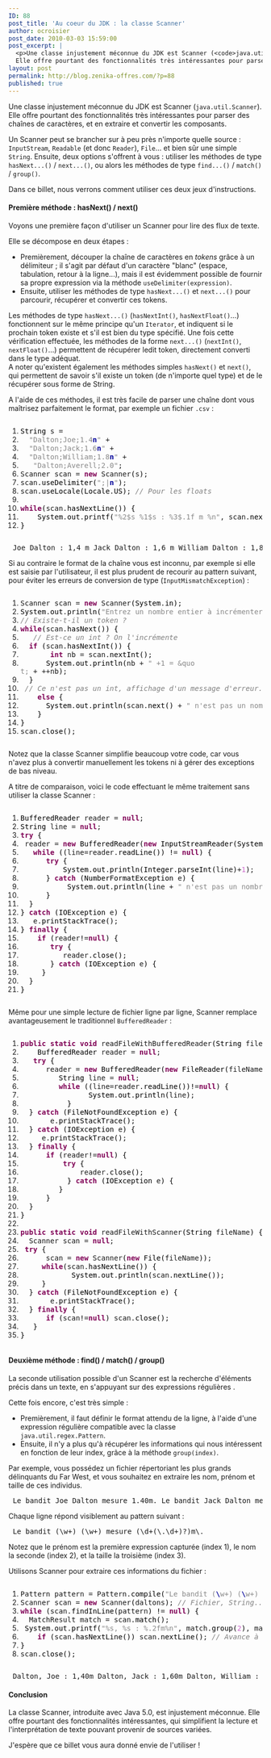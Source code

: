 ```yaml
---
ID: 88
post_title: 'Au coeur du JDK : la classe Scanner'
author: ocroisier
post_date: 2010-03-03 15:59:00
post_excerpt: |
  <p>Une classe injustement méconnue du JDK est Scanner (<code>java.util.Scanner</code>).<br />
  Elle offre pourtant des fonctionnalités très intéressantes pour parser des chaînes de caractères, et en extraire et convertir les composants.</p> <p>Un Scanner peut se brancher sur à peu près n'importe quelle source&nbsp;: <code>InputStream</code>, <code>Readable</code> (et donc <code>Reader</code>), <code>File</code>... et bien sûr une simple <code>String</code>. Ensuite, deux options s'offrent à vous&nbsp;: utiliser les méthodes de type <code>hasNext...()</code> / <code>next...()</code>, ou alors les méthodes de type <code>find...()</code> / <code>match()</code> / <code>group()</code>.</p> <p>Dans ce billet, nous verrons comment utiliser ces deux jeux d'instructions.</p>
layout: post
permalink: http://blog.zenika-offres.com/?p=88
published: true
---
```

<p>Une classe injustement méconnue du JDK est Scanner (<code>java.util.Scanner</code>).<br />
Elle offre pourtant des fonctionnalités très intéressantes pour parser des chaînes de caractères, et en extraire et convertir les composants.</p> <p>Un Scanner peut se brancher sur à peu près n'importe quelle source&nbsp;: <code>InputStream</code>, <code>Readable</code> (et donc <code>Reader</code>), <code>File</code>... et bien sûr une simple <code>String</code>. Ensuite, deux options s'offrent à vous&nbsp;: utiliser les méthodes de type <code>hasNext...()</code> / <code>next...()</code>, ou alors les méthodes de type <code>find...()</code> / <code>match()</code> / <code>group()</code>.</p> <p>Dans ce billet, nous verrons comment utiliser ces deux jeux d'instructions.</p>
<!--more-->
<h4>Première méthode&nbsp;: hasNext() / next()</h4> <p>Voyons une première façon d'utiliser un Scanner pour lire des flux de texte.</p> <p>Elle se décompose en deux étapes&nbsp;:</p> <ul> <li>Premièrement, découper la chaîne de caractères en <em>tokens</em> grâce à un délimiteur&nbsp;; il s'agit par défaut d'un caractère "blanc" (espace, tabulation, retour à la ligne...), mais il est évidemment possible de fournir sa propre expression via la méthode <code>useDelimiter(expression)</code>.</li> <li>Ensuite, utiliser les méthodes de type <code>hasNext...()</code> et <code>next...()</code> pour parcourir, récupérer et convertir ces tokens.</li> </ul> <p>Les méthodes de type <code>hasNext...()</code> (<code>hasNextInt()</code>, <code>hasNextFloat()</code>...) fonctionnent sur le même principe qu'un <code>Iterator</code>, et indiquent si le prochain token existe et s'il est bien du type spécifié. Une fois cette vérification effectuée, les méthodes de la forme <code>next...()</code> (<code>nextInt()</code>, <code>nextFloat()</code>...) permettent de récupérer ledit token, directement converti dans le type adéquat.<br />
A noter qu'existent également les méthodes simples <code>hasNext()</code> et <code>next()</code>, qui permettent de savoir s'il existe un token (de n'importe quel type) et de le récupérer sous forme de String.</p> <p>A l'aide de ces méthodes, il est très facile de parser une chaîne dont vous maîtrisez parfaitement le format, par exemple un fichier <code>.csv</code>&nbsp;:</p> <pre class="java code java" style="font-family:inherit"><ol><li style="font-weight: normal;"><div style="font-family: monospace; font-weight: normal; font-style: normal; margin:0; padding:0; background:inherit;"><span style="color: #000000;">String</span> s = </div></li><li style="font-weight: normal;"><div style="font-family: monospace; font-weight: normal; font-style: normal; margin:0; padding:0; background:inherit;">	<span style="color: #888888;">&quot;Dalton;Joe;1.4<span style="color: #000099; font-weight: bold;">n</span>&quot;</span> + </div></li><li style="font-weight: normal;"><div style="font-family: monospace; font-weight: normal; font-style: normal; margin:0; padding:0; background:inherit;">	<span style="color: #888888;">&quot;Dalton;Jack;1.6<span style="color: #000099; font-weight: bold;">n</span>&quot;</span> +</div></li><li style="font-weight: normal;"><div style="font-family: monospace; font-weight: normal; font-style: normal; margin:0; padding:0; background:inherit;">	<span style="color: #888888;">&quot;Dalton;William;1.8<span style="color: #000099; font-weight: bold;">n</span>&quot;</span> +</div></li><li style="font-weight: normal;"><div style="font-family: monospace; font-weight: normal; font-style: normal; margin:0; padding:0; background:inherit;">	<span style="color: #888888;">&quot;Dalton;Averell;2.0&quot;</span>; </div></li><li style="font-weight: normal;"><div style="font-family: monospace; font-weight: normal; font-style: normal; margin:0; padding:0; background:inherit;">Scanner scan = <span style="color: #7F0055; font-weight: bold;">new</span> Scanner<span style="color: #000000;">&#40;</span>s<span style="color: #000000;">&#41;</span>;</div></li><li style="font-weight: normal;"><div style="font-family: monospace; font-weight: normal; font-style: normal; margin:0; padding:0; background:inherit;">scan.<span style="color: #000000;">useDelimiter</span><span style="color: #000000;">&#40;</span><span style="color: #888888;">&quot;;|<span style="color: #000099; font-weight: bold;">n</span>&quot;</span><span style="color: #000000;">&#41;</span>;</div></li><li style="font-weight: normal;"><div style="font-family: monospace; font-weight: normal; font-style: normal; margin:0; padding:0; background:inherit;">scan.<span style="color: #000000;">useLocale</span><span style="color: #000000;">&#40;</span><span style="color: #000000;">Locale</span>.<span style="color: #000000;">US</span><span style="color: #000000;">&#41;</span>; <span style="color: #808080; font-style: italic;">// Pour les floats</span></div></li><li style="font-weight: normal;"><div style="font-family: monospace; font-weight: normal; font-style: normal; margin:0; padding:0; background:inherit;">&nbsp;</div></li><li style="font-weight: normal;"><div style="font-family: monospace; font-weight: normal; font-style: normal; margin:0; padding:0; background:inherit;"><span style="color: #7F0055;font-weight: bold;">while</span><span style="color: #000000;">&#40;</span>scan.<span style="color: #000000;">hasNextLine</span><span style="color: #000000;">&#40;</span><span style="color: #000000;">&#41;</span><span style="color: #000000;">&#41;</span> <span style="color: #000000;">&#123;</span></div></li><li style="font-weight: normal;"><div style="font-family: monospace; font-weight: normal; font-style: normal; margin:0; padding:0; background:inherit;">	<span style="color: #000000;">System</span>.<span style="color: #000000;">out</span>.<span style="color: #000000;">printf</span><span style="color: #000000;">&#40;</span><span style="color: #888888;">&quot;%2$s %1$s : %3$.1f m %n&quot;</span>, scan.<span style="color: #000000;">next</span><span style="color: #000000;">&#40;</span><span style="color: #000000;">&#41;</span>, scan.<span style="color: #000000;">next</span><span style="color: #000000;">&#40;</span><span style="color: #000000;">&#41;</span>, scan.<span style="color: #000000;">nextFloat</span><span style="color: #000000;">&#40;</span><span style="color: #000000;">&#41;</span><span style="color: #000000;">&#41;</span>;</div></li><li style="font-weight: normal;"><div style="font-family: monospace; font-weight: normal; font-style: normal; margin:0; padding:0; background:inherit;"><span style="color: #000000;">&#125;</span></div></li></ol></pre> <pre> Joe Dalton : 1,4 m Jack Dalton : 1,6 m William Dalton : 1,8 m Averell Dalton : 2,0 m </pre> <p>Si au contraire le format de la chaîne vous est inconnu, par exemple si elle est saisie par l'utilisateur, il est plus prudent de recourir au pattern suivant, pour éviter les erreurs de conversion de type (<code>InputMismatchException</code>)&nbsp;:</p> <pre class="java code java" style="font-family:inherit"><ol><li style="font-weight: normal;"><div style="font-family: monospace; font-weight: normal; font-style: normal; margin:0; padding:0; background:inherit;">Scanner scan = <span style="color: #7F0055; font-weight: bold;">new</span> Scanner<span style="color: #000000;">&#40;</span><span style="color: #000000;">System</span>.<span style="color: #000000;">in</span><span style="color: #000000;">&#41;</span>;</div></li><li style="font-weight: normal;"><div style="font-family: monospace; font-weight: normal; font-style: normal; margin:0; padding:0; background:inherit;"><span style="color: #000000;">System</span>.<span style="color: #000000;">out</span>.<span style="color: #000000;">println</span><span style="color: #000000;">&#40;</span><span style="color: #888888;">&quot;Entrez un nombre entier à incrémenter :&quot;</span><span style="color: #000000;">&#41;</span>;</div></li><li style="font-weight: normal;"><div style="font-family: monospace; font-weight: normal; font-style: normal; margin:0; padding:0; background:inherit;"><span style="color: #808080; font-style: italic;">// Existe-t-il un token ?</span></div></li><li style="font-weight: normal;"><div style="font-family: monospace; font-weight: normal; font-style: normal; margin:0; padding:0; background:inherit;"><span style="color: #7F0055;font-weight: bold;">while</span><span style="color: #000000;">&#40;</span>scan.<span style="color: #000000;">hasNext</span><span style="color: #000000;">&#40;</span><span style="color: #000000;">&#41;</span><span style="color: #000000;">&#41;</span> <span style="color: #000000;">&#123;</span></div></li><li style="font-weight: normal;"><div style="font-family: monospace; font-weight: normal; font-style: normal; margin:0; padding:0; background:inherit;">	<span style="color: #808080; font-style: italic;">// Est-ce un int ? On l'incrémente</span></div></li><li style="font-weight: normal;"><div style="font-family: monospace; font-weight: normal; font-style: normal; margin:0; padding:0; background:inherit;">	<span style="color: #7F0055;font-weight: bold;">if</span> <span style="color: #000000;">&#40;</span>scan.<span style="color: #000000;">hasNextInt</span><span style="color: #000000;">&#40;</span><span style="color: #000000;">&#41;</span><span style="color: #000000;">&#41;</span> <span style="color: #000000;">&#123;</span></div></li><li style="font-weight: normal;"><div style="font-family: monospace; font-weight: normal; font-style: normal; margin:0; padding:0; background:inherit;">		<span style="color: #7F0055; font-weight: bold;">int</span> nb = scan.<span style="color: #000000;">nextInt</span><span style="color: #000000;">&#40;</span><span style="color: #000000;">&#41;</span>;</div></li><li style="font-weight: normal;"><div style="font-family: monospace; font-weight: normal; font-style: normal; margin:0; padding:0; background:inherit;">		<span style="color: #000000;">System</span>.<span style="color: #000000;">out</span>.<span style="color: #000000;">println</span><span style="color: #000000;">&#40;</span>nb + <span style="color: #888888;">&quot; +1 = &quo
t;</span> + ++nb<span style="color: #000000;">&#41;</span>;</div></li><li style="font-weight: normal;"><div style="font-family: monospace; font-weight: normal; font-style: normal; margin:0; padding:0; background:inherit;">	<span style="color: #000000;">&#125;</span> </div></li><li style="font-weight: normal;"><div style="font-family: monospace; font-weight: normal; font-style: normal; margin:0; padding:0; background:inherit;">	<span style="color: #808080; font-style: italic;">// Ce n'est pas un int, affichage d'un message d'erreur.</span></div></li><li style="font-weight: normal;"><div style="font-family: monospace; font-weight: normal; font-style: normal; margin:0; padding:0; background:inherit;">	<span style="color: #7F0055;font-weight: bold;">else</span> <span style="color: #000000;">&#123;</span></div></li><li style="font-weight: normal;"><div style="font-family: monospace; font-weight: normal; font-style: normal; margin:0; padding:0; background:inherit;">		<span style="color: #000000;">System</span>.<span style="color: #000000;">out</span>.<span style="color: #000000;">println</span><span style="color: #000000;">&#40;</span>scan.<span style="color: #000000;">next</span><span style="color: #000000;">&#40;</span><span style="color: #000000;">&#41;</span> + <span style="color: #888888;">&quot; n'est pas un nombre.&quot;</span><span style="color: #000000;">&#41;</span>;</div></li><li style="font-weight: normal;"><div style="font-family: monospace; font-weight: normal; font-style: normal; margin:0; padding:0; background:inherit;">	<span style="color: #000000;">&#125;</span></div></li><li style="font-weight: normal;"><div style="font-family: monospace; font-weight: normal; font-style: normal; margin:0; padding:0; background:inherit;"><span style="color: #000000;">&#125;</span></div></li><li style="font-weight: normal;"><div style="font-family: monospace; font-weight: normal; font-style: normal; margin:0; padding:0; background:inherit;">scan.<span style="color: #000000;">close</span><span style="color: #000000;">&#40;</span><span style="color: #000000;">&#41;</span>;</div></li></ol></pre> <p>Notez que la classe Scanner simplifie beaucoup votre code, car vous n'avez plus à convertir manuellement les tokens ni à gérer des exceptions de bas niveau.</p> <p>A titre de comparaison, voici le code effectuant le même traitement sans utiliser la classe Scanner&nbsp;:</p> <pre class="java code java" style="font-family:inherit"><ol><li style="font-weight: normal;"><div style="font-family: monospace; font-weight: normal; font-style: normal; margin:0; padding:0; background:inherit;"><span style="color: #000000;">BufferedReader</span> reader = <span style="color: #7F0055; font-weight: bold;">null</span>;</div></li><li style="font-weight: normal;"><div style="font-family: monospace; font-weight: normal; font-style: normal; margin:0; padding:0; background:inherit;"><span style="color: #000000;">String</span> line = <span style="color: #7F0055; font-weight: bold;">null</span>;</div></li><li style="font-weight: normal;"><div style="font-family: monospace; font-weight: normal; font-style: normal; margin:0; padding:0; background:inherit;"><span style="color: #7F0055; font-weight: bold;">try</span> <span style="color: #000000;">&#123;</span></div></li><li style="font-weight: normal;"><div style="font-family: monospace; font-weight: normal; font-style: normal; margin:0; padding:0; background:inherit;">	reader = <span style="color: #7F0055; font-weight: bold;">new</span> <span style="color: #000000;">BufferedReader</span><span style="color: #000000;">&#40;</span><span style="color: #7F0055; font-weight: bold;">new</span> <span style="color: #000000;">InputStreamReader</span><span style="color: #000000;">&#40;</span><span style="color: #000000;">System</span>.<span style="color: #000000;">in</span><span style="color: #000000;">&#41;</span><span style="color: #000000;">&#41;</span>;</div></li><li style="font-weight: normal;"><div style="font-family: monospace; font-weight: normal; font-style: normal; margin:0; padding:0; background:inherit;">	<span style="color: #7F0055;font-weight: bold;">while</span> <span style="color: #000000;">&#40;</span><span style="color: #000000;">&#40;</span>line=reader.<span style="color: #000000;">readLine</span><span style="color: #000000;">&#40;</span><span style="color: #000000;">&#41;</span><span style="color: #000000;">&#41;</span> <span style="color: #000000;">!</span>= <span style="color: #7F0055; font-weight: bold;">null</span><span style="color: #000000;">&#41;</span> <span style="color: #000000;">&#123;</span></div></li><li style="font-weight: normal;"><div style="font-family: monospace; font-weight: normal; font-style: normal; margin:0; padding:0; background:inherit;">		<span style="color: #7F0055; font-weight: bold;">try</span> <span style="color: #000000;">&#123;</span></div></li><li style="font-weight: normal;"><div style="font-family: monospace; font-weight: normal; font-style: normal; margin:0; padding:0; background:inherit;">			<span style="color: #000000;">System</span>.<span style="color: #000000;">out</span>.<span style="color: #000000;">println</span><span style="color: #000000;">&#40;</span><span style="color: #000000;">Integer</span>.<span style="color: #000000;">parseInt</span><span style="color: #000000;">&#40;</span>line<span style="color: #000000;">&#41;</span>+<span style="color: #cc66cc;">1</span><span style="color: #000000;">&#41;</span>;</div></li><li style="font-weight: normal;"><div style="font-family: monospace; font-weight: normal; font-style: normal; margin:0; padding:0; background:inherit;">		<span style="color: #000000;">&#125;</span> <span style="color: #7F0055; font-weight: bold;">catch</span> <span style="color: #000000;">&#40;</span><span style="color: #000000;">NumberFormatException</span> e<span style="color: #000000;">&#41;</span> <span style="color: #000000;">&#123;</span></div></li><li style="font-weight: normal;"><div style="font-family: monospace; font-weight: normal; font-style: normal; margin:0; padding:0; background:inherit;">			<span style="color: #000000;">System</span>.<span style="color: #000000;">out</span>.<span style="color: #000000;">println</span><span style="color: #000000;">&#40;</span>line + <span style="color: #888888;">&quot; n'est pas un nombre.&quot;</span><span style="color: #000000;">&#41;</span>;</div></li><li style="font-weight: normal;"><div style="font-family: monospace; font-weight: normal; font-style: normal; margin:0; padding:0; background:inherit;">		<span style="color: #000000;">&#125;</span></div></li><li style="font-weight: normal;"><div style="font-family: monospace; font-weight: normal; font-style: normal; margin:0; padding:0; background:inherit;">	<span style="color: #000000;">&#125;</span></div></li><li style="font-weight: normal;"><div style="font-family: monospace; font-weight: normal; font-style: normal; margin:0; padding:0; background:inherit;"><span style="color: #000000;">&#125;</span> <span style="color: #7F0055; font-weight: bold;">catch</span> <span style="color: #000000;">&#40;</span><span style="color: #000000;">IOException</span> e<span style="color: #000000;">&#41;</span> <span style="color: #000000;">&#123;</span></div></li><li style="font-weight: normal;"><div style="font-family: monospace; font-weight: normal; font-style: normal; margin:0; padding:0; background:inherit;">	e.<span style="color: #000000;">printStackTrace</span><span style="color: #000000;">&#40;</span><span style="color: #000000;">&#41;</span>;</div></li><li style="font-weight: normal;"><div style="font-family: monospace; font-weight: normal; font-style: normal; margin:0; padding:0; background:inherit;"><span style="color: #000000;">&#125;</span> <span style="color: #7F0055; font-weight: bold;">finally</span> <span style="color: #000000;">&#123;</span></div></li><li style="font-weight: normal;"><div style="font-family: monospace; font-weight: normal; font-style: normal; margin:0; padding:0; background:inherit;">	<span style="color: #7F0055;font-weight: bold;">if</span> <span style="color: #000000;">&#40;</span>reader<span style="color: #000000;">!</span>=<span style=
"color: #7F0055; font-weight: bold;">null</span><span style="color: #000000;">&#41;</span> <span style="color: #000000;">&#123;</span></div></li><li style="font-weight: normal;"><div style="font-family: monospace; font-weight: normal; font-style: normal; margin:0; padding:0; background:inherit;">		<span style="color: #7F0055; font-weight: bold;">try</span> <span style="color: #000000;">&#123;</span></div></li><li style="font-weight: normal;"><div style="font-family: monospace; font-weight: normal; font-style: normal; margin:0; padding:0; background:inherit;">			reader.<span style="color: #000000;">close</span><span style="color: #000000;">&#40;</span><span style="color: #000000;">&#41;</span>;</div></li><li style="font-weight: normal;"><div style="font-family: monospace; font-weight: normal; font-style: normal; margin:0; padding:0; background:inherit;">		<span style="color: #000000;">&#125;</span> <span style="color: #7F0055; font-weight: bold;">catch</span> <span style="color: #000000;">&#40;</span><span style="color: #000000;">IOException</span> e<span style="color: #000000;">&#41;</span> <span style="color: #000000;">&#123;</span></div></li><li style="font-weight: normal;"><div style="font-family: monospace; font-weight: normal; font-style: normal; margin:0; padding:0; background:inherit;">		<span style="color: #000000;">&#125;</span></div></li><li style="font-weight: normal;"><div style="font-family: monospace; font-weight: normal; font-style: normal; margin:0; padding:0; background:inherit;">	<span style="color: #000000;">&#125;</span></div></li><li style="font-weight: normal;"><div style="font-family: monospace; font-weight: normal; font-style: normal; margin:0; padding:0; background:inherit;"><span style="color: #000000;">&#125;</span></div></li></ol></pre> <p>Même pour une simple lecture de fichier ligne par ligne, Scanner remplace avantageusement le traditionnel <code>BufferedReader</code>&nbsp;:</p> <pre class="java code java" style="font-family:inherit"><ol><li style="font-weight: normal;"><div style="font-family: monospace; font-weight: normal; font-style: normal; margin:0; padding:0; background:inherit;"><span style="color: #7F0055; font-weight: bold;">public</span> <span style="color: #7F0055; font-weight: bold;">static</span> <span style="color: #7F0055; font-weight: bold;">void</span> readFileWithBufferedReader<span style="color: #000000;">&#40;</span><span style="color: #000000;">String</span> fileName<span style="color: #000000;">&#41;</span> <span style="color: #000000;">&#123;</span></div></li><li style="font-weight: normal;"><div style="font-family: monospace; font-weight: normal; font-style: normal; margin:0; padding:0; background:inherit;">	<span style="color: #000000;">BufferedReader</span> reader = <span style="color: #7F0055; font-weight: bold;">null</span>;</div></li><li style="font-weight: normal;"><div style="font-family: monospace; font-weight: normal; font-style: normal; margin:0; padding:0; background:inherit;">	<span style="color: #7F0055; font-weight: bold;">try</span> <span style="color: #000000;">&#123;</span></div></li><li style="font-weight: normal;"><div style="font-family: monospace; font-weight: normal; font-style: normal; margin:0; padding:0; background:inherit;">		reader = <span style="color: #7F0055; font-weight: bold;">new</span> <span style="color: #000000;">BufferedReader</span><span style="color: #000000;">&#40;</span><span style="color: #7F0055; font-weight: bold;">new</span> <span style="color: #000000;">FileReader</span><span style="color: #000000;">&#40;</span>fileName<span style="color: #000000;">&#41;</span><span style="color: #000000;">&#41;</span>;</div></li><li style="font-weight: normal;"><div style="font-family: monospace; font-weight: normal; font-style: normal; margin:0; padding:0; background:inherit;">			<span style="color: #000000;">String</span> line = <span style="color: #7F0055; font-weight: bold;">null</span>;</div></li><li style="font-weight: normal;"><div style="font-family: monospace; font-weight: normal; font-style: normal; margin:0; padding:0; background:inherit;">			<span style="color: #7F0055;font-weight: bold;">while</span> <span style="color: #000000;">&#40;</span><span style="color: #000000;">&#40;</span>line=reader.<span style="color: #000000;">readLine</span><span style="color: #000000;">&#40;</span><span style="color: #000000;">&#41;</span><span style="color: #000000;">&#41;</span><span style="color: #000000;">!</span>=<span style="color: #7F0055; font-weight: bold;">null</span><span style="color: #000000;">&#41;</span> <span style="color: #000000;">&#123;</span></div></li><li style="font-weight: normal;"><div style="font-family: monospace; font-weight: normal; font-style: normal; margin:0; padding:0; background:inherit;">				<span style="color: #000000;">System</span>.<span style="color: #000000;">out</span>.<span style="color: #000000;">println</span><span style="color: #000000;">&#40;</span>line<span style="color: #000000;">&#41;</span>;</div></li><li style="font-weight: normal;"><div style="font-family: monospace; font-weight: normal; font-style: normal; margin:0; padding:0; background:inherit;">			<span style="color: #000000;">&#125;</span></div></li><li style="font-weight: normal;"><div style="font-family: monospace; font-weight: normal; font-style: normal; margin:0; padding:0; background:inherit;">	<span style="color: #000000;">&#125;</span> <span style="color: #7F0055; font-weight: bold;">catch</span> <span style="color: #000000;">&#40;</span><span style="color: #000000;">FileNotFoundException</span> e<span style="color: #000000;">&#41;</span> <span style="color: #000000;">&#123;</span></div></li><li style="font-weight: normal;"><div style="font-family: monospace; font-weight: normal; font-style: normal; margin:0; padding:0; background:inherit;">		e.<span style="color: #000000;">printStackTrace</span><span style="color: #000000;">&#40;</span><span style="color: #000000;">&#41;</span>;</div></li><li style="font-weight: normal;"><div style="font-family: monospace; font-weight: normal; font-style: normal; margin:0; padding:0; background:inherit;">	<span style="color: #000000;">&#125;</span> <span style="color: #7F0055; font-weight: bold;">catch</span> <span style="color: #000000;">&#40;</span><span style="color: #000000;">IOException</span> e<span style="color: #000000;">&#41;</span> <span style="color: #000000;">&#123;</span></div></li><li style="font-weight: normal;"><div style="font-family: monospace; font-weight: normal; font-style: normal; margin:0; padding:0; background:inherit;">		e.<span style="color: #000000;">printStackTrace</span><span style="color: #000000;">&#40;</span><span style="color: #000000;">&#41;</span>;</div></li><li style="font-weight: normal;"><div style="font-family: monospace; font-weight: normal; font-style: normal; margin:0; padding:0; background:inherit;">	<span style="color: #000000;">&#125;</span> <span style="color: #7F0055; font-weight: bold;">finally</span> <span style="color: #000000;">&#123;</span></div></li><li style="font-weight: normal;"><div style="font-family: monospace; font-weight: normal; font-style: normal; margin:0; padding:0; background:inherit;">		<span style="color: #7F0055;font-weight: bold;">if</span> <span style="color: #000000;">&#40;</span>reader<span style="color: #000000;">!</span>=<span style="color: #7F0055; font-weight: bold;">null</span><span style="color: #000000;">&#41;</span> <span style="color: #000000;">&#123;</span></div></li><li style="font-weight: normal;"><div style="font-family: monospace; font-weight: normal; font-style: normal; margin:0; padding:0; background:inherit;">			<span style="color: #7F0055; font-weight: bold;">try</span> <span style="color: #000000;">&#123;</span></div></li><li style="font-weight: normal;"><div style="font-family: monospace; font-weight: normal; font-style: normal; margin:0; padding:0; background:inherit;">				reader.<span style="color: #000000;">close</span><span style="color: #000000;">&#40;</span><span style="color: #000000;">&#41;</span>;</div></li><li style="font-weight: normal;"><div style="font-family: monospace; font-weight: normal; font-style: n
ormal; margin:0; padding:0; background:inherit;">			<span style="color: #000000;">&#125;</span> <span style="color: #7F0055; font-weight: bold;">catch</span> <span style="color: #000000;">&#40;</span><span style="color: #000000;">IOException</span> e<span style="color: #000000;">&#41;</span> <span style="color: #000000;">&#123;</span></div></li><li style="font-weight: normal;"><div style="font-family: monospace; font-weight: normal; font-style: normal; margin:0; padding:0; background:inherit;">			<span style="color: #000000;">&#125;</span></div></li><li style="font-weight: normal;"><div style="font-family: monospace; font-weight: normal; font-style: normal; margin:0; padding:0; background:inherit;">		<span style="color: #000000;">&#125;</span></div></li><li style="font-weight: normal;"><div style="font-family: monospace; font-weight: normal; font-style: normal; margin:0; padding:0; background:inherit;">	<span style="color: #000000;">&#125;</span></div></li><li style="font-weight: normal;"><div style="font-family: monospace; font-weight: normal; font-style: normal; margin:0; padding:0; background:inherit;"><span style="color: #000000;">&#125;</span></div></li><li style="font-weight: normal;"><div style="font-family: monospace; font-weight: normal; font-style: normal; margin:0; padding:0; background:inherit;">&nbsp;</div></li><li style="font-weight: normal;"><div style="font-family: monospace; font-weight: normal; font-style: normal; margin:0; padding:0; background:inherit;"><span style="color: #7F0055; font-weight: bold;">public</span> <span style="color: #7F0055; font-weight: bold;">static</span> <span style="color: #7F0055; font-weight: bold;">void</span> readFileWithScanner<span style="color: #000000;">&#40;</span><span style="color: #000000;">String</span> fileName<span style="color: #000000;">&#41;</span> <span style="color: #000000;">&#123;</span></div></li><li style="font-weight: normal;"><div style="font-family: monospace; font-weight: normal; font-style: normal; margin:0; padding:0; background:inherit;">	Scanner scan = <span style="color: #7F0055; font-weight: bold;">null</span>;</div></li><li style="font-weight: normal;"><div style="font-family: monospace; font-weight: normal; font-style: normal; margin:0; padding:0; background:inherit;">	<span style="color: #7F0055; font-weight: bold;">try</span> <span style="color: #000000;">&#123;</span></div></li><li style="font-weight: normal;"><div style="font-family: monospace; font-weight: normal; font-style: normal; margin:0; padding:0; background:inherit;">		scan = <span style="color: #7F0055; font-weight: bold;">new</span> Scanner<span style="color: #000000;">&#40;</span><span style="color: #7F0055; font-weight: bold;">new</span> <span style="color: #000000;">File</span><span style="color: #000000;">&#40;</span>fileName<span style="color: #000000;">&#41;</span><span style="color: #000000;">&#41;</span>;</div></li><li style="font-weight: normal;"><div style="font-family: monospace; font-weight: normal; font-style: normal; margin:0; padding:0; background:inherit;">		<span style="color: #7F0055;font-weight: bold;">while</span><span style="color: #000000;">&#40;</span>scan.<span style="color: #000000;">hasNextLine</span><span style="color: #000000;">&#40;</span><span style="color: #000000;">&#41;</span><span style="color: #000000;">&#41;</span> <span style="color: #000000;">&#123;</span></div></li><li style="font-weight: normal;"><div style="font-family: monospace; font-weight: normal; font-style: normal; margin:0; padding:0; background:inherit;">			<span style="color: #000000;">System</span>.<span style="color: #000000;">out</span>.<span style="color: #000000;">println</span><span style="color: #000000;">&#40;</span>scan.<span style="color: #000000;">nextLine</span><span style="color: #000000;">&#40;</span><span style="color: #000000;">&#41;</span><span style="color: #000000;">&#41;</span>;</div></li><li style="font-weight: normal;"><div style="font-family: monospace; font-weight: normal; font-style: normal; margin:0; padding:0; background:inherit;">		<span style="color: #000000;">&#125;</span></div></li><li style="font-weight: normal;"><div style="font-family: monospace; font-weight: normal; font-style: normal; margin:0; padding:0; background:inherit;">	<span style="color: #000000;">&#125;</span> <span style="color: #7F0055; font-weight: bold;">catch</span> <span style="color: #000000;">&#40;</span><span style="color: #000000;">FileNotFoundException</span> e<span style="color: #000000;">&#41;</span> <span style="color: #000000;">&#123;</span></div></li><li style="font-weight: normal;"><div style="font-family: monospace; font-weight: normal; font-style: normal; margin:0; padding:0; background:inherit;">		e.<span style="color: #000000;">printStackTrace</span><span style="color: #000000;">&#40;</span><span style="color: #000000;">&#41;</span>;</div></li><li style="font-weight: normal;"><div style="font-family: monospace; font-weight: normal; font-style: normal; margin:0; padding:0; background:inherit;">	<span style="color: #000000;">&#125;</span> <span style="color: #7F0055; font-weight: bold;">finally</span> <span style="color: #000000;">&#123;</span></div></li><li style="font-weight: normal;"><div style="font-family: monospace; font-weight: normal; font-style: normal; margin:0; padding:0; background:inherit;">		<span style="color: #7F0055;font-weight: bold;">if</span> <span style="color: #000000;">&#40;</span>scan<span style="color: #000000;">!</span>=<span style="color: #7F0055; font-weight: bold;">null</span><span style="color: #000000;">&#41;</span> scan.<span style="color: #000000;">close</span><span style="color: #000000;">&#40;</span><span style="color: #000000;">&#41;</span>;</div></li><li style="font-weight: normal;"><div style="font-family: monospace; font-weight: normal; font-style: normal; margin:0; padding:0; background:inherit;">	<span style="color: #000000;">&#125;</span></div></li><li style="font-weight: normal;"><div style="font-family: monospace; font-weight: normal; font-style: normal; margin:0; padding:0; background:inherit;"><span style="color: #000000;">&#125;</span></div></li></ol></pre> <h4>Deuxième méthode&nbsp;: find() / match() / group()</h4> <p>La seconde utilisation possible d'un Scanner est la recherche d'éléments précis dans un texte, en s'appuyant sur des expressions régulières .</p> <p>Cette fois encore, c'est très simple&nbsp;:</p> <ul> <li>Premièrement, il faut définir le format attendu de la ligne, à l'aide d'une expression régulière compatible avec la classe <code>java.util.regex.Pattern</code>.</li> <li>Ensuite, il n'y a plus qu'à récupérer les informations qui nous intéressent en fonction de leur index, grâce à la méthode <code>group(index)</code>.</li> </ul> <p>Par exemple, vous possédez un fichier répertoriant les plus grands délinquants du Far West, et vous souhaitez en extraire les nom, prénom et taille de ces individus.</p> <pre> Le bandit Joe Dalton mesure 1.40m. Le bandit Jack Dalton mesure 1.60m. Le bandit William Dalton mesure 1.80m. Le bandit Averell Dalton mesure 2m. </pre> <p>Chaque ligne répond visiblement au pattern suivant&nbsp;:</p> <pre> Le bandit (\w+) (\w+) mesure (\d+(\.\d+)?)m\. </pre> <p>Notez que le prénom est la première expression capturée (index 1), le nom la seconde (index 2), et la taille la troisième (index 3).</p> <p>Utilisons Scanner pour extraire ces informations du fichier&nbsp;:</p> <pre class="java code java" style="font-family:inherit"><ol><li style="font-weight: normal;"><div style="font-family: monospace; font-weight: normal; font-style: normal; margin:0; padding:0; background:inherit;">Pattern pattern = Pattern.<span style="color: #000000;">compile</span><span style="color: #000000;">&#40;</span><span style="color: #888888;">&quot;Le bandit (<span style="color: #000099; font-weight: bold;">\</span>w+) (<span style="color: #000099; font-weight: bold;">\</span>w+) mesure (<span style="color: #000099; font-weight: bold;">\</span>d+(<span style="color: #000099; font-weight: bold;">\</span>.<span style="color: #000099; font-weight: bold;">\</span>d+)?)m<span style="color: #00
0099; font-weight: bold;">\</span>.&quot;</span><span style="color: #000000;">&#41;</span>;</div></li><li style="font-weight: normal;"><div style="font-family: monospace; font-weight: normal; font-style: normal; margin:0; padding:0; background:inherit;">Scanner scan = <span style="color: #7F0055; font-weight: bold;">new</span> Scanner<span style="color: #000000;">&#40;</span>daltons<span style="color: #000000;">&#41;</span>; <span style="color: #808080; font-style: italic;">// Fichier, String...</span></div></li><li style="font-weight: normal;"><div style="font-family: monospace; font-weight: normal; font-style: normal; margin:0; padding:0; background:inherit;"><span style="color: #7F0055;font-weight: bold;">while</span> <span style="color: #000000;">&#40;</span>scan.<span style="color: #000000;">findInLine</span><span style="color: #000000;">&#40;</span>pattern<span style="color: #000000;">&#41;</span> <span style="color: #000000;">!</span>= <span style="color: #7F0055; font-weight: bold;">null</span><span style="color: #000000;">&#41;</span> <span style="color: #000000;">&#123;</span></div></li><li style="font-weight: normal;"><div style="font-family: monospace; font-weight: normal; font-style: normal; margin:0; padding:0; background:inherit;">	MatchResult match = scan.<span style="color: #000000;">match</span><span style="color: #000000;">&#40;</span><span style="color: #000000;">&#41;</span>;</div></li><li style="font-weight: normal;"><div style="font-family: monospace; font-weight: normal; font-style: normal; margin:0; padding:0; background:inherit;">	<span style="color: #000000;">System</span>.<span style="color: #000000;">out</span>.<span style="color: #000000;">printf</span><span style="color: #000000;">&#40;</span><span style="color: #888888;">&quot;%s, %s : %.2fm%n&quot;</span>, match.<span style="color: #000000;">group</span><span style="color: #000000;">&#40;</span><span style="color: #cc66cc;">2</span><span style="color: #000000;">&#41;</span>, match.<span style="color: #000000;">group</span><span style="color: #000000;">&#40;</span><span style="color: #cc66cc;">1</span><span style="color: #000000;">&#41;</span>, <span style="color: #000000;">Float</span>.<span style="color: #000000;">valueOf</span><span style="color: #000000;">&#40;</span>match.<span style="color: #000000;">group</span><span style="color: #000000;">&#40;</span><span style="color: #cc66cc;">3</span><span style="color: #000000;">&#41;</span><span style="color: #000000;">&#41;</span><span style="color: #000000;">&#41;</span>;</div></li><li style="font-weight: normal;"><div style="font-family: monospace; font-weight: normal; font-style: normal; margin:0; padding:0; background:inherit;">	<span style="color: #7F0055;font-weight: bold;">if</span> <span style="color: #000000;">&#40;</span>scan.<span style="color: #000000;">hasNextLine</span><span style="color: #000000;">&#40;</span><span style="color: #000000;">&#41;</span><span style="color: #000000;">&#41;</span> scan.<span style="color: #000000;">nextLine</span><span style="color: #000000;">&#40;</span><span style="color: #000000;">&#41;</span>; <span style="color: #808080; font-style: italic;">// Avance à la ligne suivante, si elle existe.</span></div></li><li style="font-weight: normal;"><div style="font-family: monospace; font-weight: normal; font-style: normal; margin:0; padding:0; background:inherit;"><span style="color: #000000;">&#125;</span></div></li><li style="font-weight: normal;"><div style="font-family: monospace; font-weight: normal; font-style: normal; margin:0; padding:0; background:inherit;">scan.<span style="color: #000000;">close</span><span style="color: #000000;">&#40;</span><span style="color: #000000;">&#41;</span>;</div></li></ol></pre> <pre> Dalton, Joe : 1,40m Dalton, Jack : 1,60m Dalton, William : 1,80m Dalton, Averell : 2,00m </pre> <h4>Conclusion</h4> <p>La classe Scanner, introduite avec Java 5.0, est injustement méconnue. Elle offre pourtant des fonctionnalités intéressantes, qui simplifient la lecture et l'interprétation de texte pouvant provenir de sources variées.</p> <p>J'espère que ce billet vous aura donné envie de l'utiliser&nbsp;!</p>